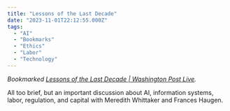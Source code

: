 ```yaml
---
title: "Lessons of the Last Decade"
date: "2023-11-01T22:12:55.000Z"
tags: 
  - "AI"
  - "Bookmarks"
  - "Ethics"
  - "Labor"
  - "Technology"
---
```


_Bookmarked [Lessons of the Last Decade | Washington Post Live](https://www.washingtonpost.com/washington-post-live/2023/10/26/lessons-last-decade/)._

All too brief, but an important discussion about AI, information systems, labor, regulation, and capital with Meredith Whittaker and Frances Haugen.
